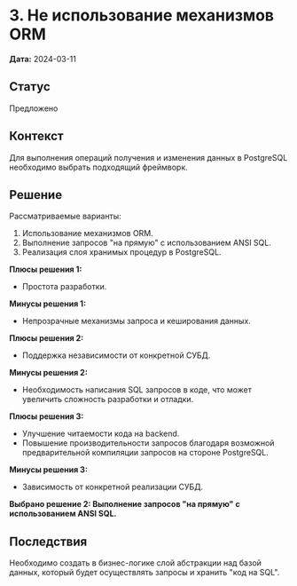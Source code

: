 # 3. Не использование механизмов ORM

**Дата:** 2024-03-11

## Статус

Предложено

## Контекст

Для выполнения операций получения и изменения данных в PostgreSQL необходимо выбрать подходящий фреймворк.

## Решение

Рассматриваемые варианты:
1. Использование механизмов ORM.
2. Выполнение запросов "на прямую" с использованием ANSI SQL.
3. Реализация слоя хранимых процедур в PostgreSQL.

**Плюсы решения 1:**
- Простота разработки.

**Минусы решения 1:**
- Непрозрачные механизмы запроса и кеширования данных.

**Плюсы решения 2:**
- Поддержка независимости от конкретной СУБД.

**Минусы решения 2:**
- Необходимость написания SQL запросов в коде, что может увеличить сложность разработки и отладки.

**Плюсы решения 3:**
- Улучшение читаемости кода на backend.
- Повышение производительности запросов благодаря возможной предварительной компиляции запросов на стороне PostgreSQL.

**Минусы решения 3:**
- Зависимость от конкретной реализации СУБД.

**Выбрано решение 2: Выполнение запросов "на прямую" с использованием ANSI SQL.**

## Последствия

Необходимо создать в бизнес-логике слой абстракции над базой данных, который будет осуществлять запросы и хранить "код на SQL".
